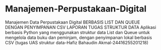# Manajemen-Perpustakaan-Digital
Manajemen Data Perpustakaan Digital BERBASIS LIST DAN QUEUE DENGAN PENYIMPANAN CSV LAPORAN TUGAS STRUKTUR DATA Aplikasi berbasis Python yang menggunakan struktur data List dan Queue untuk mengelola data buku dan peminjam, dengan penyimpanan lokal berbasis CSV (tugas UAS struktur data-Hafiz Bahaudin Akmal-24416255201218)
